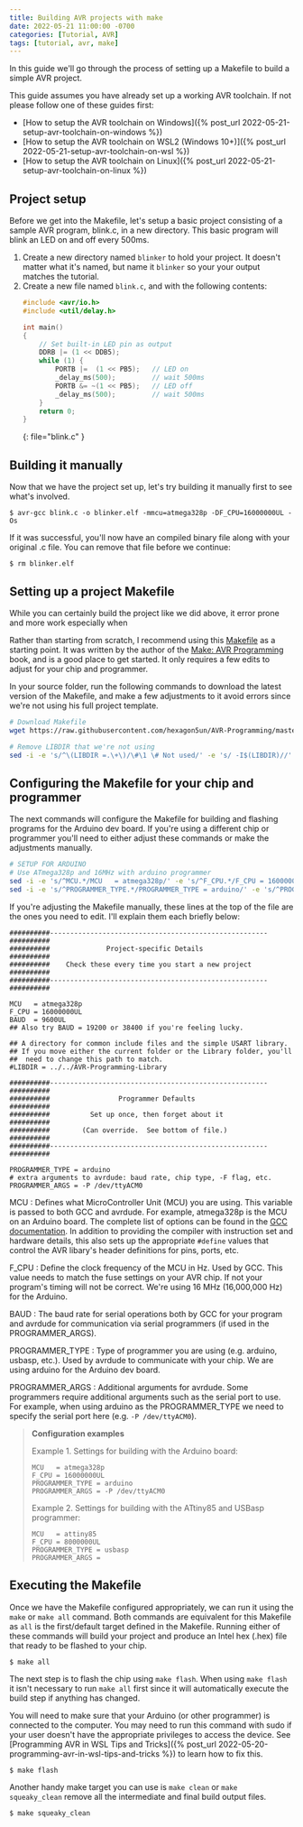 ```yaml
---
title: Building AVR projects with make
date: 2022-05-21 11:00:00 -0700
categories: [Tutorial, AVR]
tags: [tutorial, avr, make]
---
```


In this guide we'll go through the process of setting up a Makefile to build a simple AVR project.

This guide assumes you have already set up a working AVR toolchain.  If not please follow one of these guides first:
- [How to setup the AVR toolchain on Windows]({% post_url 2022-05-21-setup-avr-toolchain-on-windows %})
- [How to setup the AVR toolchain on WSL2 (Windows 10+)]({% post_url 2022-05-21-setup-avr-toolchain-on-wsl %})
- [How to setup the AVR toolchain on Linux]({% post_url 2022-05-21-setup-avr-toolchain-on-linux %})

## Project setup

Before we get into the Makefile, let's setup a basic project consisting of a sample AVR program, blink.c, in a new directory. This basic program will blink an LED on and off every 500ms.

1. Create a new directory named `blinker` to hold your project. It doesn't matter what it's named, but name it `blinker` so your your output matches the tutorial.
1. Create a new file named `blink.c`, and with the following contents:
    ```c
    #include <avr/io.h>
    #include <util/delay.h>

    int main()
    {
        // Set built-in LED pin as output
        DDRB |= (1 << DDB5);
        while (1) {
            PORTB |=  (1 << PB5);   // LED on
            _delay_ms(500);         // wait 500ms
            PORTB &= ~(1 << PB5);   // LED off
            _delay_ms(500);         // wait 500ms
        }
        return 0;
    }
    ```
    {: file="blink.c" }

## Building it manually

Now that we have the project set up, let's try building it manually first to see what's involved.

```console
$ avr-gcc blink.c -o blinker.elf -mmcu=atmega328p -DF_CPU=16000000UL -Os
```

If it was successful, you'll now have an compiled binary file along with your original .c file. You can remove that file before we continue: 
```console
$ rm blinker.elf
```

## Setting up a project Makefile

While you can certainly build the project like we did above, it error prone and more work especially when 

Rather than starting from scratch, I recommend using this [Makefile](https://github.com/hexagon5un/AVR-Programming/blob/master/setupProject/Makefile) as a starting point.  It was written by the author of the [Make: AVR Programming](https://www.oreilly.com/library/view/make-avr-programming/9781449356484/) book, and is a good place to get started. It only requires a few edits to adjust for your chip and programmer.

In your source folder, run the following commands to download the latest version of the Makefile, and make a few adjustments to it avoid errors since we're not using his full project template. 
```bash
# Download Makefile
wget https://raw.githubusercontent.com/hexagon5un/AVR-Programming/master/setupProject/Makefile

# Remove LIBDIR that we're not using
sed -i -e 's/^\(LIBDIR =.\+\)/\#\1 \# Not used/' -e 's/ -I$(LIBDIR)//' Makefile
```

## Configuring the Makefile for your chip and programmer

The next commands will configure the Makefile for building and flashing programs for the Arduino dev board.  If you're using a different chip or programmer you'll need to either adjust these commands or make the adjustments manually.  
```bash
# SETUP FOR ARDUINO
# Use ATmega328p and 16MHz with arduino programmer
sed -i -e 's/^MCU.*/MCU   = atmega328p/' -e 's/^F_CPU.*/F_CPU = 16000000UL/' Makefile
sed -i -e 's/^PROGRAMMER_TYPE.*/PROGRAMMER_TYPE = arduino/' -e 's/^PROGRAMMER_ARGS.*/PROGRAMMER_ARGS = -P \/dev\/ttyACM0/' Makefile
```


If you're adjusting the Makefile manually, these lines at the top of the file are the ones you need to edit. I'll explain them each briefly below:
```make
##########------------------------------------------------------##########
##########              Project-specific Details                ##########
##########    Check these every time you start a new project    ##########
##########------------------------------------------------------##########

MCU   = atmega328p
F_CPU = 16000000UL  
BAUD  = 9600UL
## Also try BAUD = 19200 or 38400 if you're feeling lucky.

## A directory for common include files and the simple USART library.
## If you move either the current folder or the Library folder, you'll 
##  need to change this path to match.
#LIBDIR = ../../AVR-Programming-Library

##########------------------------------------------------------##########
##########                 Programmer Defaults                  ##########
##########          Set up once, then forget about it           ##########
##########        (Can override.  See bottom of file.)          ##########
##########------------------------------------------------------##########

PROGRAMMER_TYPE = arduino
# extra arguments to avrdude: baud rate, chip type, -F flag, etc.
PROGRAMMER_ARGS = -P /dev/ttyACM0
```

MCU
: Defines what MicroController Unit (MCU) you are using. This variable is passed to both GCC and avrdude. For example, atmega328p is the MCU on an Arduino board. The complete list of options can be found in the [GCC documentation](https://gcc.gnu.org/onlinedocs/gcc/AVR-Options.html#AVR-Options). In addition to providing the compiler with instruction set and hardware details, this also sets up the appropriate `#define` values that control the AVR libary's header definitions for pins, ports, etc.

F_CPU
: Define the clock frequency of the MCU in Hz. Used by GCC. This value needs to match the fuse settings on your AVR chip. If not your program's timing will not be correct.  We're using 16 MHz (16,000,000 Hz) for the Arduino.

BAUD
: The baud rate for serial operations both by GCC for your program and avrdude for communication via serial programmers (if used in the PROGRAMMER_ARGS).

PROGRAMMER_TYPE
: Type of programmer you are using (e.g. arduino, usbasp, etc.). Used by avrdude to communicate with your chip. We are using arduino for the Arduino dev board.

PROGRAMMER_ARGS
: Additional arguments for avrdude.  Some programmers require additional arguments such as the serial port to use.  For example, when using arduino as the PROGRAMMER_TYPE we need to specify the serial port here (e.g. `-P /dev/ttyACM0`).


> **Configuration examples**
> 
> Example 1. Settings for building with the Arduino board:
> ```make
> MCU   = atmega328p
> F_CPU = 16000000UL  
> PROGRAMMER_TYPE = arduino
> PROGRAMMER_ARGS = -P /dev/ttyACM0
> ```
> 
> Example 2. Settings for building with the ATtiny85 and USBasp programmer:
> ```make
> MCU   = attiny85
> F_CPU = 8000000UL  
> PROGRAMMER_TYPE = usbasp
> PROGRAMMER_ARGS = 
> ```


## Executing the Makefile

Once we have the Makefile configured appropriately, we can run it using the `make` or `make all` command.  Both commands are equivalent for this Makefile as `all` is the first/default target defined in the Makefile.  Running either of these commands will build your project and produce an Intel hex (.hex) file that ready to be flashed to your chip.

```console
$ make all
```

The next step is to flash the chip using `make flash`. When using `make flash` it isn't necessary to run `make all` first since it will automatically execute the build step if anything has changed.

You will need to make sure that your Arduino (or other programmer) is connected to the computer. You may need to run this command with sudo if your user doesn't have the appropriate privileges to access the device.  See [Programming AVR in WSL Tips and Tricks]({% post_url 2022-05-20-programming-avr-in-wsl-tips-and-tricks %}) to learn how to fix this.
```console
$ make flash
```

Another handy make target you can use is `make clean` or `make squeaky_clean` remove all the intermediate and final build output files.
```console
$ make squeaky_clean
```

